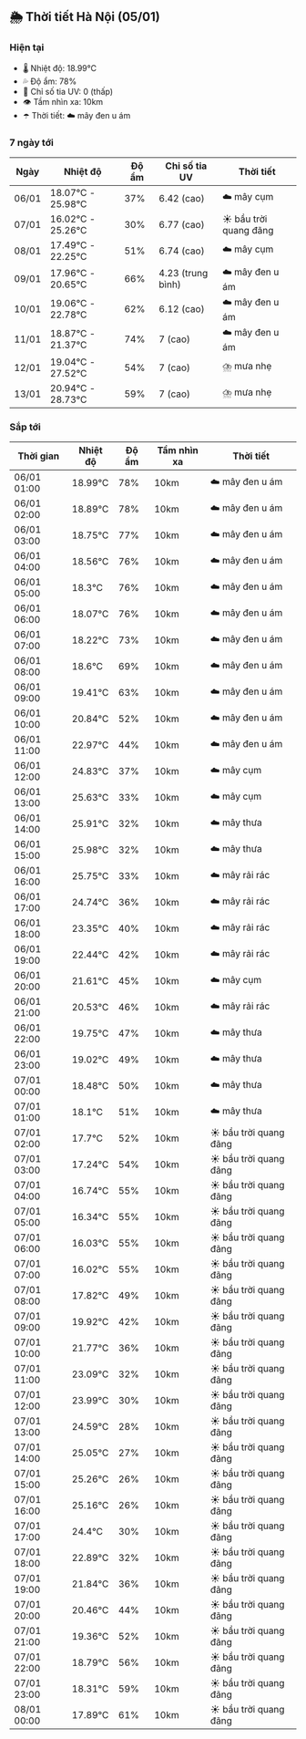 ## 🌦️ Thời tiết Hà Nội (05/01)

### Hiện tại

- 🌡️ Nhiệt độ: 18.99℃
- 💦 Độ ẩm: 78%
- 🌟 Chỉ số tia UV: 0 (thấp)
- 👁️ Tầm nhìn xa: 10km
- ☂️ Thời tiết: ☁️ mây đen u ám

### 7 ngày tới

| Ngày | Nhiệt độ | Độ ẩm | Chỉ số tia UV | Thời tiết |
| --- | --- | --- | --- | --- |
| 06/01 | 18.07℃ - 25.98℃ | 37% | 6.42 (cao) | ☁️ mây cụm |
| 07/01 | 16.02℃ - 25.26℃ | 30% | 6.77 (cao) | ☀️ bầu trời quang đãng |
| 08/01 | 17.49℃ - 22.25℃ | 51% | 6.74 (cao) | ☁️ mây cụm |
| 09/01 | 17.96℃ - 20.65℃ | 66% | 4.23 (trung bình) | ☁️ mây đen u ám |
| 10/01 | 19.06℃ - 22.78℃ | 62% | 6.12 (cao) | ☁️ mây đen u ám |
| 11/01 | 18.87℃ - 21.37℃ | 74% | 7 (cao) | ☁️ mây đen u ám |
| 12/01 | 19.04℃ - 27.52℃ | 54% | 7 (cao) | ⛈️ mưa nhẹ |
| 13/01 | 20.94℃ - 28.73℃ | 59% | 7 (cao) | ⛈️ mưa nhẹ |

### Sắp tới

| Thời gian | Nhiệt độ | Độ ẩm | Tầm nhìn xa | Thời tiết |
| --- | --- | --- | --- | --- |
| 06/01 01:00 | 18.99℃ | 78% | 10km | ☁️ mây đen u ám |
| 06/01 02:00 | 18.89℃ | 78% | 10km | ☁️ mây đen u ám |
| 06/01 03:00 | 18.75℃ | 77% | 10km | ☁️ mây đen u ám |
| 06/01 04:00 | 18.56℃ | 76% | 10km | ☁️ mây đen u ám |
| 06/01 05:00 | 18.3℃ | 76% | 10km | ☁️ mây đen u ám |
| 06/01 06:00 | 18.07℃ | 76% | 10km | ☁️ mây đen u ám |
| 06/01 07:00 | 18.22℃ | 73% | 10km | ☁️ mây đen u ám |
| 06/01 08:00 | 18.6℃ | 69% | 10km | ☁️ mây đen u ám |
| 06/01 09:00 | 19.41℃ | 63% | 10km | ☁️ mây đen u ám |
| 06/01 10:00 | 20.84℃ | 52% | 10km | ☁️ mây đen u ám |
| 06/01 11:00 | 22.97℃ | 44% | 10km | ☁️ mây đen u ám |
| 06/01 12:00 | 24.83℃ | 37% | 10km | ☁️ mây cụm |
| 06/01 13:00 | 25.63℃ | 33% | 10km | ☁️ mây cụm |
| 06/01 14:00 | 25.91℃ | 32% | 10km | ☁️ mây thưa |
| 06/01 15:00 | 25.98℃ | 32% | 10km | ☁️ mây thưa |
| 06/01 16:00 | 25.75℃ | 33% | 10km | ☁️ mây rải rác |
| 06/01 17:00 | 24.74℃ | 36% | 10km | ☁️ mây rải rác |
| 06/01 18:00 | 23.35℃ | 40% | 10km | ☁️ mây rải rác |
| 06/01 19:00 | 22.44℃ | 42% | 10km | ☁️ mây rải rác |
| 06/01 20:00 | 21.61℃ | 45% | 10km | ☁️ mây cụm |
| 06/01 21:00 | 20.53℃ | 46% | 10km | ☁️ mây rải rác |
| 06/01 22:00 | 19.75℃ | 47% | 10km | ☁️ mây thưa |
| 06/01 23:00 | 19.02℃ | 49% | 10km | ☁️ mây thưa |
| 07/01 00:00 | 18.48℃ | 50% | 10km | ☁️ mây thưa |
| 07/01 01:00 | 18.1℃ | 51% | 10km | ☁️ mây thưa |
| 07/01 02:00 | 17.7℃ | 52% | 10km | ☀️ bầu trời quang đãng |
| 07/01 03:00 | 17.24℃ | 54% | 10km | ☀️ bầu trời quang đãng |
| 07/01 04:00 | 16.74℃ | 55% | 10km | ☀️ bầu trời quang đãng |
| 07/01 05:00 | 16.34℃ | 55% | 10km | ☀️ bầu trời quang đãng |
| 07/01 06:00 | 16.03℃ | 55% | 10km | ☀️ bầu trời quang đãng |
| 07/01 07:00 | 16.02℃ | 55% | 10km | ☀️ bầu trời quang đãng |
| 07/01 08:00 | 17.82℃ | 49% | 10km | ☀️ bầu trời quang đãng |
| 07/01 09:00 | 19.92℃ | 42% | 10km | ☀️ bầu trời quang đãng |
| 07/01 10:00 | 21.77℃ | 36% | 10km | ☀️ bầu trời quang đãng |
| 07/01 11:00 | 23.09℃ | 32% | 10km | ☀️ bầu trời quang đãng |
| 07/01 12:00 | 23.99℃ | 30% | 10km | ☀️ bầu trời quang đãng |
| 07/01 13:00 | 24.59℃ | 28% | 10km | ☀️ bầu trời quang đãng |
| 07/01 14:00 | 25.05℃ | 27% | 10km | ☀️ bầu trời quang đãng |
| 07/01 15:00 | 25.26℃ | 26% | 10km | ☀️ bầu trời quang đãng |
| 07/01 16:00 | 25.16℃ | 26% | 10km | ☀️ bầu trời quang đãng |
| 07/01 17:00 | 24.4℃ | 30% | 10km | ☀️ bầu trời quang đãng |
| 07/01 18:00 | 22.89℃ | 32% | 10km | ☀️ bầu trời quang đãng |
| 07/01 19:00 | 21.84℃ | 36% | 10km | ☀️ bầu trời quang đãng |
| 07/01 20:00 | 20.46℃ | 44% | 10km | ☀️ bầu trời quang đãng |
| 07/01 21:00 | 19.36℃ | 52% | 10km | ☀️ bầu trời quang đãng |
| 07/01 22:00 | 18.79℃ | 56% | 10km | ☀️ bầu trời quang đãng |
| 07/01 23:00 | 18.31℃ | 59% | 10km | ☀️ bầu trời quang đãng |
| 08/01 00:00 | 17.89℃ | 61% | 10km | ☀️ bầu trời quang đãng |
